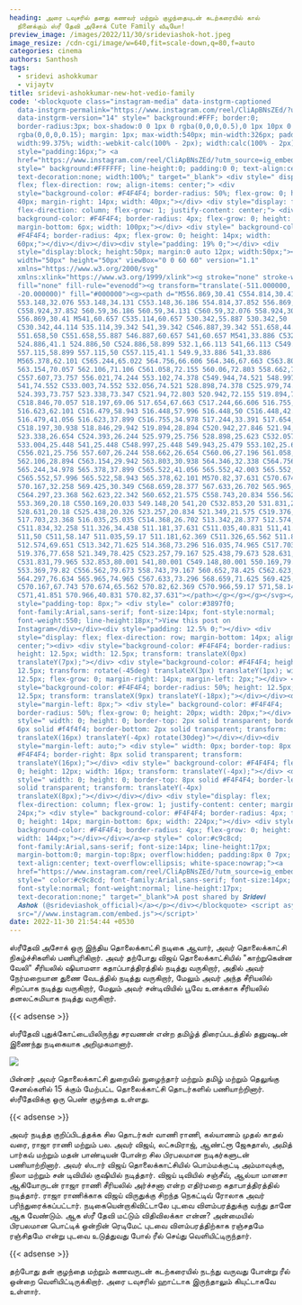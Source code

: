 ```yaml
---
heading: அரை டவுசரில் தனது கணவர் மற்றும் குழந்தையுடன் கடற்கரையில் கால்
  நினைக்கும் ஸ்ரீ தேவி அசோக் Cute Family வீடியோ!
preview_image: /images/2022/11/30/srideviashok-hot.jpeg
image_resize: /cdn-cgi/image/w=640,fit=scale-down,q=80,f=auto
categories: cinema
authors: Santhosh
tags:
  - sridevi ashokkumar
  - vijaytv
title: sridevi-ashokkumar-new-hot-vedio-family
code: '<blockquote class="instagram-media" data-instgrm-captioned
  data-instgrm-permalink="https://www.instagram.com/reel/CliApBNsZEd/?utm_source=ig_embed&amp;utm_campaign=loading"
  data-instgrm-version="14" style=" background:#FFF; border:0;
  border-radius:3px; box-shadow:0 0 1px 0 rgba(0,0,0,0.5),0 1px 10px 0
  rgba(0,0,0,0.15); margin: 1px; max-width:540px; min-width:326px; padding:0;
  width:99.375%; width:-webkit-calc(100% - 2px); width:calc(100% - 2px);"><div
  style="padding:16px;"> <a
  href="https://www.instagram.com/reel/CliApBNsZEd/?utm_source=ig_embed&amp;utm_campaign=loading"
  style=" background:#FFFFFF; line-height:0; padding:0 0; text-align:center;
  text-decoration:none; width:100%;" target="_blank"> <div style=" display:
  flex; flex-direction: row; align-items: center;"> <div
  style="background-color: #F4F4F4; border-radius: 50%; flex-grow: 0; height:
  40px; margin-right: 14px; width: 40px;"></div> <div style="display: flex;
  flex-direction: column; flex-grow: 1; justify-content: center;"> <div style="
  background-color: #F4F4F4; border-radius: 4px; flex-grow: 0; height: 14px;
  margin-bottom: 6px; width: 100px;"></div> <div style=" background-color:
  #F4F4F4; border-radius: 4px; flex-grow: 0; height: 14px; width:
  60px;"></div></div></div><div style="padding: 19% 0;"></div> <div
  style="display:block; height:50px; margin:0 auto 12px; width:50px;"><svg
  width="50px" height="50px" viewBox="0 0 60 60" version="1.1"
  xmlns="https://www.w3.org/2000/svg"
  xmlns:xlink="https://www.w3.org/1999/xlink"><g stroke="none" stroke-width="1"
  fill="none" fill-rule="evenodd"><g transform="translate(-511.000000,
  -20.000000)" fill="#000000"><g><path d="M556.869,30.41 C554.814,30.41
  553.148,32.076 553.148,34.131 C553.148,36.186 554.814,37.852 556.869,37.852
  C558.924,37.852 560.59,36.186 560.59,34.131 C560.59,32.076 558.924,30.41
  556.869,30.41 M541,60.657 C535.114,60.657 530.342,55.887 530.342,50
  C530.342,44.114 535.114,39.342 541,39.342 C546.887,39.342 551.658,44.114
  551.658,50 C551.658,55.887 546.887,60.657 541,60.657 M541,33.886 C532.1,33.886
  524.886,41.1 524.886,50 C524.886,58.899 532.1,66.113 541,66.113 C549.9,66.113
  557.115,58.899 557.115,50 C557.115,41.1 549.9,33.886 541,33.886
  M565.378,62.101 C565.244,65.022 564.756,66.606 564.346,67.663 C563.803,69.06
  563.154,70.057 562.106,71.106 C561.058,72.155 560.06,72.803 558.662,73.347
  C557.607,73.757 556.021,74.244 553.102,74.378 C549.944,74.521 548.997,74.552
  541,74.552 C533.003,74.552 532.056,74.521 528.898,74.378 C525.979,74.244
  524.393,73.757 523.338,73.347 C521.94,72.803 520.942,72.155 519.894,71.106
  C518.846,70.057 518.197,69.06 517.654,67.663 C517.244,66.606 516.755,65.022
  516.623,62.101 C516.479,58.943 516.448,57.996 516.448,50 C516.448,42.003
  516.479,41.056 516.623,37.899 C516.755,34.978 517.244,33.391 517.654,32.338
  C518.197,30.938 518.846,29.942 519.894,28.894 C520.942,27.846 521.94,27.196
  523.338,26.654 C524.393,26.244 525.979,25.756 528.898,25.623 C532.057,25.479
  533.004,25.448 541,25.448 C548.997,25.448 549.943,25.479 553.102,25.623
  C556.021,25.756 557.607,26.244 558.662,26.654 C560.06,27.196 561.058,27.846
  562.106,28.894 C563.154,29.942 563.803,30.938 564.346,32.338 C564.756,33.391
  565.244,34.978 565.378,37.899 C565.522,41.056 565.552,42.003 565.552,50
  C565.552,57.996 565.522,58.943 565.378,62.101 M570.82,37.631 C570.674,34.438
  570.167,32.258 569.425,30.349 C568.659,28.377 567.633,26.702 565.965,25.035
  C564.297,23.368 562.623,22.342 560.652,21.575 C558.743,20.834 556.562,20.326
  553.369,20.18 C550.169,20.033 549.148,20 541,20 C532.853,20 531.831,20.033
  528.631,20.18 C525.438,20.326 523.257,20.834 521.349,21.575 C519.376,22.342
  517.703,23.368 516.035,25.035 C514.368,26.702 513.342,28.377 512.574,30.349
  C511.834,32.258 511.326,34.438 511.181,37.631 C511.035,40.831 511,41.851
  511,50 C511,58.147 511.035,59.17 511.181,62.369 C511.326,65.562 511.834,67.743
  512.574,69.651 C513.342,71.625 514.368,73.296 516.035,74.965 C517.703,76.634
  519.376,77.658 521.349,78.425 C523.257,79.167 525.438,79.673 528.631,79.82
  C531.831,79.965 532.853,80.001 541,80.001 C549.148,80.001 550.169,79.965
  553.369,79.82 C556.562,79.673 558.743,79.167 560.652,78.425 C562.623,77.658
  564.297,76.634 565.965,74.965 C567.633,73.296 568.659,71.625 569.425,69.651
  C570.167,67.743 570.674,65.562 570.82,62.369 C570.966,59.17 571,58.147 571,50
  C571,41.851 570.966,40.831 570.82,37.631"></path></g></g></g></svg></div><div
  style="padding-top: 8px;"> <div style=" color:#3897f0;
  font-family:Arial,sans-serif; font-size:14px; font-style:normal;
  font-weight:550; line-height:18px;">View this post on
  Instagram</div></div><div style="padding: 12.5% 0;"></div> <div
  style="display: flex; flex-direction: row; margin-bottom: 14px; align-items:
  center;"><div> <div style="background-color: #F4F4F4; border-radius: 50%;
  height: 12.5px; width: 12.5px; transform: translateX(0px)
  translateY(7px);"></div> <div style="background-color: #F4F4F4; height:
  12.5px; transform: rotate(-45deg) translateX(3px) translateY(1px); width:
  12.5px; flex-grow: 0; margin-right: 14px; margin-left: 2px;"></div> <div
  style="background-color: #F4F4F4; border-radius: 50%; height: 12.5px; width:
  12.5px; transform: translateX(9px) translateY(-18px);"></div></div><div
  style="margin-left: 8px;"> <div style=" background-color: #F4F4F4;
  border-radius: 50%; flex-grow: 0; height: 20px; width: 20px;"></div> <div
  style=" width: 0; height: 0; border-top: 2px solid transparent; border-left:
  6px solid #f4f4f4; border-bottom: 2px solid transparent; transform:
  translateX(16px) translateY(-4px) rotate(30deg)"></div></div><div
  style="margin-left: auto;"> <div style=" width: 0px; border-top: 8px solid
  #F4F4F4; border-right: 8px solid transparent; transform:
  translateY(16px);"></div> <div style=" background-color: #F4F4F4; flex-grow:
  0; height: 12px; width: 16px; transform: translateY(-4px);"></div> <div
  style=" width: 0; height: 0; border-top: 8px solid #F4F4F4; border-left: 8px
  solid transparent; transform: translateY(-4px)
  translateX(8px);"></div></div></div> <div style="display: flex;
  flex-direction: column; flex-grow: 1; justify-content: center; margin-bottom:
  24px;"> <div style=" background-color: #F4F4F4; border-radius: 4px; flex-grow:
  0; height: 14px; margin-bottom: 6px; width: 224px;"></div> <div style="
  background-color: #F4F4F4; border-radius: 4px; flex-grow: 0; height: 14px;
  width: 144px;"></div></div></a><p style=" color:#c9c8cd;
  font-family:Arial,sans-serif; font-size:14px; line-height:17px;
  margin-bottom:0; margin-top:8px; overflow:hidden; padding:8px 0 7px;
  text-align:center; text-overflow:ellipsis; white-space:nowrap;"><a
  href="https://www.instagram.com/reel/CliApBNsZEd/?utm_source=ig_embed&amp;utm_campaign=loading"
  style=" color:#c9c8cd; font-family:Arial,sans-serif; font-size:14px;
  font-style:normal; font-weight:normal; line-height:17px;
  text-decoration:none;" target="_blank">A post shared by 𝑺𝒓𝒊𝒅𝒆𝒗𝒊
  𝑨𝒔𝒉𝒐𝒌 (@srideviashok_official)</a></p></div></blockquote> <script async
  src="//www.instagram.com/embed.js"></script>'
date: 2022-11-30 21:54:44 +0530
---
```

ஸ்ரீதேவி அசோக் ஒரு இந்திய தொலைக்காட்சி நடிகை ஆவார், அவர் தொலைக்காட்சி நிகழ்ச்சிகளில் பணிபுரிகிறார். அவர் தற்போது விஜய் தொலைக்காட்சியில் "காற்றுகென்ன வேலி" சீரியலில் ஷியாமளா கதாப்பாத்திரத்தில் நடித்து வருகிறார், அதில் அவர் நேர்மறையான துணை வேடத்தில் நடித்து வருகிறார், மேலும் அவர் அந்த சீரியலில் சிறப்பாக நடித்து வருகிறார், மேலும் அவர் சன்டிவியில் பூவே உனக்காக சீரியலில் தனலட்சுமியாக நடித்து வருகிறார்.

{{< adsense >}}


ஸ்ரீதேவி புதுக்கோட்டையிலிருந்து சரவணன் என்ற தமிழ்த் திரைப்படத்தில் தனுஷுடன் இணைந்து நடிகையாக அறிமுகமானார். 

![](/images/2022/11/30/sridevi-ashokkumar-new-hot-vedio-family.jpeg)

பின்னர் அவர் தொலைக்காட்சி துறையில் நுழைந்தார் மற்றும் தமிழ் மற்றும் தெலுங்கு சேனல்களில் 15 க்கும் மேற்பட்ட தொலைக்காட்சி தொடர்களில் பணியாற்றினார். ஸ்ரீதேவிக்கு ஒரு பெண் குழந்தை உள்ளது.

{{< adsense >}}


அவர் நடித்த குறிப்பிடத்தக்க சில தொடர்கள் வாணி ராணி, கல்யாணம் முதல் காதல் வரை, ராஜா ராணி மற்றும் பல. அவர் விஜய், லட்சுமிராஜ், ஆண்ட்ரூ ஜேசுதாஸ், அமித் பார்கவ் மற்றும் மதன் பாண்டியன் போன்ற சில பிரபலமான நடிகர்களுடன் பணியாற்றினார். அவர் ஸ்டார் விஜய் தொலைக்காட்சியில் பொம்மக்குட்டி அம்மாவுக்கு, நிலா மற்றும் சன் டிவியில் குஷியில் நடித்தார். விஜய் டிவியில் சஞ்சீவ், ஆல்யா மானசா ஆகியோருடன் ராஜா ராணி சீரியலில் அர்ச்சனா என்ற எதிர்மறை கதாபாத்திரத்தில் நடித்தார். ராஜா ராணிக்காக விஜய் விருதுக்கு சிறந்த நெகட்டிவ் ரோலாக அவர் பரிந்துரைக்கப்பட்டார்.
நடிகையென்றாகிவிட்டாலே புடவை விளம்பரத்துக்கு வந்து தானே ஆக வேண்டும். ஆக ஸ்ரீ தேவி மட்டும் விதிவிலக்கா என்ன? அன்மையில் பிரபலமான பொட்டிக் ஒன்றின் ரெடிமேட் புடவை விளம்பரத்திற்காக ரஞ்சதமே ரஞ்சிதமே என்று புடவை உடுத்துவது போல் ரீல் செய்து வெளியிட்டிருந்தார்.

{{< adsense >}}


தற்போது தன் குழந்தை மற்றும் கணவருடன் கடற்கரையில் நடந்து வருவது போன்று ரீல் ஒன்றை வெளியிட்டிருக்கிறார். அரை டவுசரில் ஹாட்டாக இருந்தாலும் கியுட்டாகவே உள்ளார்.